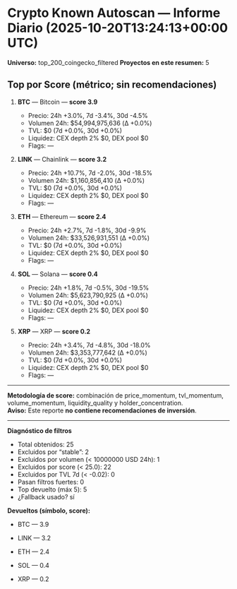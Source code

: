 # Crypto Known Autoscan — Informe Diario (2025-10-20T13:24:13+00:00 UTC)

**Universo:** top_200_coingecko_filtered
**Proyectos en este resumen:** 5

## Top por Score (métrico; sin recomendaciones)

1. **BTC** — Bitcoin — **score 3.9**
   - Precio: 24h +3.0%, 7d -3.4%, 30d -4.5%
   - Volumen 24h: $54,994,975,636 (Δ +0.0%)
   - TVL: $0 (7d +0.0%, 30d +0.0%)
   - Liquidez: CEX depth 2% $0, DEX pool $0
   - Flags: —

2. **LINK** — Chainlink — **score 3.2**
   - Precio: 24h +10.7%, 7d -2.0%, 30d -18.5%
   - Volumen 24h: $1,160,856,410 (Δ +0.0%)
   - TVL: $0 (7d +0.0%, 30d +0.0%)
   - Liquidez: CEX depth 2% $0, DEX pool $0
   - Flags: —

3. **ETH** — Ethereum — **score 2.4**
   - Precio: 24h +2.7%, 7d -1.8%, 30d -9.9%
   - Volumen 24h: $33,526,931,551 (Δ +0.0%)
   - TVL: $0 (7d +0.0%, 30d +0.0%)
   - Liquidez: CEX depth 2% $0, DEX pool $0
   - Flags: —

4. **SOL** — Solana — **score 0.4**
   - Precio: 24h +1.8%, 7d -0.5%, 30d -19.5%
   - Volumen 24h: $5,623,790,925 (Δ +0.0%)
   - TVL: $0 (7d +0.0%, 30d +0.0%)
   - Liquidez: CEX depth 2% $0, DEX pool $0
   - Flags: —

5. **XRP** — XRP — **score 0.2**
   - Precio: 24h +3.4%, 7d -4.8%, 30d -18.0%
   - Volumen 24h: $3,353,777,642 (Δ +0.0%)
   - TVL: $0 (7d +0.0%, 30d +0.0%)
   - Liquidez: CEX depth 2% $0, DEX pool $0
   - Flags: —


---

**Metodología de score:** combinación de price_momentum, tvl_momentum, volume_momentum, liquidity_quality y holder_concentration.  
**Aviso:** Este reporte **no contiene recomendaciones de inversión**.


---
**Diagnóstico de filtros**

- Total obtenidos: 25
- Excluidos por “stable”: 2
- Excluidos por volumen (< 10000000 USD 24h): 1
- Excluidos por score (< 25.0): 22
- Excluidos por TVL 7d (< -0.02): 0
- Pasan filtros fuertes: 0
- Top devuelto (máx 5): 5
- ¿Fallback usado? sí


**Devueltos (símbolo, score):**

- BTC — 3.9

- LINK — 3.2

- ETH — 2.4

- SOL — 0.4

- XRP — 0.2


